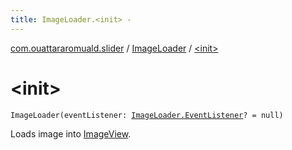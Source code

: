 ```yaml
---
title: ImageLoader.<init> - 
---
```


[com.ouattararomuald.slider](../index.html) / [ImageLoader](index.html) / [&lt;init&gt;](./-init-.html)

# &lt;init&gt;

`ImageLoader(eventListener: `[`ImageLoader.EventListener`](-event-listener/index.html)`? = null)`

Loads image into [ImageView](https://developer.android.com/reference/android/widget/ImageView.html).

